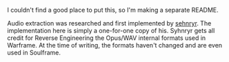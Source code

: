 I couldn't find a good place to put this, so I'm making a separate README.

Audio extraction was researched and first implemented by [sehnryr](https://github.com/sehnryr/lotus-lib). The implementation here is simply a one-for-one copy of his. Syhnryr gets all credit for Reverse Engineering the Opus/WAV internal formats used in Warframe. At the time of writing, the formats haven't changed and are even used in Soulframe.